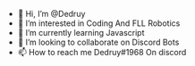 - 👋 Hi, I’m @Dedruy
- 👀 I’m interested in Coding And FLL Robotics
- 🌱 I’m currently learning Javascript
- 💞️ I’m looking to collaborate on Discord Bots 
- 📫 How to reach me Dedruy#1968 On discord

<!---
Dedruy/Dedruy is a ✨ special ✨ repository because its `README.md` (this file) appears on your GitHub profile.
You can click the Preview link to take a look at your changes.
--->
